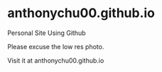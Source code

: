 # anthonychu00.github.io
Personal Site Using Github

Please excuse the low res photo.

Visit it at anthonychu00.github.io
